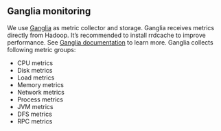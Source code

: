 Ganglia monitoring
------------------

We use [Ganglia](http://ganglia.sourceforge.net) as metric collector and storage. Ganglia receives metrics directly from Hadoop. 
It’s recommended to install rrdcache to improve performance. See [Ganglia documentation](http://sourceforge.net/apps/trac/ganglia/wiki/ganglia_documents) to learn more.
Ganglia collects following metric groups:
* CPU metrics
* Disk metrics
* Load metrics
* Memory metrics
* Network metrics
* Process metrics
* JVM metrics
* DFS metrics
* RPC metrics
